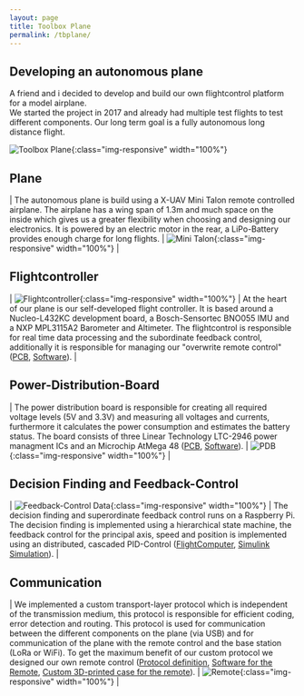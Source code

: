 ```yaml
---
layout: page
title: Toolbox Plane
permalink: /tbplane/
---
```


## Developing an autonomous plane
A friend and i decided to develop and build our own flightcontrol platform for a model airplane.  
We started the project in 2017 and already had multiple test flights to test different components.
Our long term goal is a fully autonomous long distance flight.

![Toolbox Plane](../assets/img/plane.jpg "Toolbox Plane"){:class="img-responsive" width="100%"}


## Plane

| The autonomous plane is build using a X-UAV Mini Talon remote controlled airplane. The airplane has a wing span of 1.3m and much space on the inside which gives us a greater flexibility when choosing and designing our electronics. It is powered by an electric motor in the rear, a LiPo-Battery provides enough charge for long flights. | ![Mini Talon](../assets/img/talon.jpg "Mini Talon"){:class="img-responsive" width="100%"} |


## Flightcontroller

| ![Flightcontroller](../assets/img/flightcontroller.jpg "Flightcontroller"){:class="img-responsive" width="100%"} | At the heart of our plane is our self-developed flight controller. It is based around a Nucleo-L432KC development board, a Bosch-Sensortec BNO055 IMU and a NXP MPL3115A2 Barometer and Altimeter. The flightcontrol is responsible for real time data processing and the subordinate feedback control, additionally it is responsible for managing our "overwrite remote control" ([PCB](https://github.com/ToolboxPlane/FlightControllerBoard), [Software](https://github.com/ToolboxPlane/FlightControllerSoftware)). |

## Power-Distribution-Board

| The power distribution board is responsible for creating all required voltage levels (5V and 3.3V) and measuring all voltages and currents, furthermore it calculates the power consumption and estimates the battery status. The board consists of three Linear Technology LTC-2946 power managment ICs and an Microchip AtMega 48 ([PCB](https://github.com/ToolboxPlane/PowerDeliveryBoard), [Software](https://github.com/ToolboxPlane/PowerDistributionBoardSoftware)). | ![PDB](../assets/img/pdb.jpg "PDB"){:class="img-responsive" width="100%"} |

## Decision Finding and Feedback-Control

| ![Feedback-Control Data](../assets/img/feedbackcontrol.jpg "Feedback-Control Data"){:class="img-responsive" width="100%"} | The decision finding and superordinate feedback control runs on a Raspberry Pi. The decision finding is implemented using a hierarchical state machine, the feedback control for the principal axis, speed and position is implemented using an distributed, cascaded PID-Control ([FlightComputer](https://github.com/ToolboxPlane/FlightComputer), [Simulink Simulation](https://github.com/ToolboxPlane/ControlSimulation)). |

## Communication

| We implemented a custom transport-layer protocol which is independent of the transmission medium, this protocol is responsible for efficient coding, error detection and routing. This protocol is used for communication between the different components on the plane (via USB) and for communication of the plane with the remote control and the base station (LoRa or WiFi). To get the maximum benefit of our custom protocol we designed our own remote control ([Protocol definition](https://github.com/ToolboxPlane/RadioControlProtocol), [Software for the Remote](https://github.com/ToolboxPlane/RadioControlSoftware), [Custom 3D-printed case for the remote](https://github.com/ToolboxPlane/RadioControlHardware)). | ![Remote](../assets/img/remote.jpg "Remote"){:class="img-responsive" width="100%"} |

